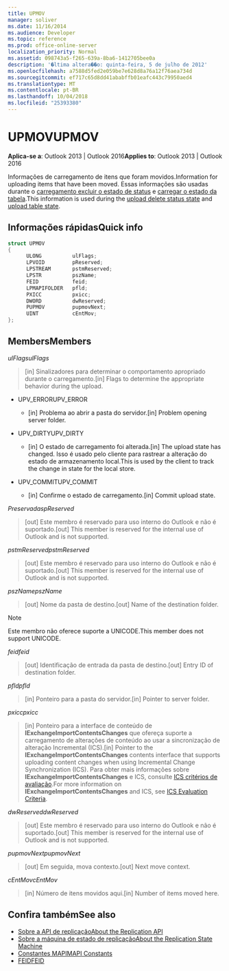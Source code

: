 ```yaml
---
title: UPMOV
manager: soliver
ms.date: 11/16/2014
ms.audience: Developer
ms.topic: reference
ms.prod: office-online-server
localization_priority: Normal
ms.assetid: 098743a5-f265-639a-8ba6-1412705bee0a
description: '�ltima altera��o: quinta-feira, 5 de julho de 2012'
ms.openlocfilehash: a7588d5fed2e059be7e628d8a76a12f76aea734d
ms.sourcegitcommit: ef717c65d8dd41ababffb01eafc443c79950aed4
ms.translationtype: MT
ms.contentlocale: pt-BR
ms.lasthandoff: 10/04/2018
ms.locfileid: "25393380"
---
```

# <a name="upmov"></a><span data-ttu-id="f72f3-103">UPMOV</span><span class="sxs-lookup"><span data-stu-id="f72f3-103">UPMOV</span></span>
 
<span data-ttu-id="f72f3-104">**Aplica-se a**: Outlook 2013 | Outlook 2016</span><span class="sxs-lookup"><span data-stu-id="f72f3-104">**Applies to**: Outlook 2013 | Outlook 2016</span></span> 
  
<span data-ttu-id="f72f3-105">Informações de carregamento de itens que foram movidos.</span><span class="sxs-lookup"><span data-stu-id="f72f3-105">Information for uploading items that have been moved.</span></span> <span data-ttu-id="f72f3-106">Essas informações são usadas durante o [carregamento excluir o estado de status](upload-delete-status-state.md) e [carregar o estado da tabela](upload-table-state.md).</span><span class="sxs-lookup"><span data-stu-id="f72f3-106">This information is used during the [upload delete status state](upload-delete-status-state.md) and [upload table state](upload-table-state.md).</span></span>
  
## <a name="quick-info"></a><span data-ttu-id="f72f3-107">Informações rápidas</span><span class="sxs-lookup"><span data-stu-id="f72f3-107">Quick info</span></span>

```cpp
struct UPMOV 
{ 
      ULONG          ulFlags; 
      LPVOID         pReserved; 
      LPSTREAM       pstmReserved; 
      LPSTR          pszName; 
      FEID           feid; 
      LPMAPIFOLDER   pfld; 
      PXICC          pxicc; 
      DWORD          dwReserved; 
      PUPMOV         pupmovNext; 
      UINT           cEntMov; 
};
```

## <a name="members"></a><span data-ttu-id="f72f3-108">Members</span><span class="sxs-lookup"><span data-stu-id="f72f3-108">Members</span></span>

<span data-ttu-id="f72f3-109">_ulFlags_</span><span class="sxs-lookup"><span data-stu-id="f72f3-109">_ulFlags_</span></span>
  
> <span data-ttu-id="f72f3-110">[in] Sinalizadores para determinar o comportamento apropriado durante o carregamento.</span><span class="sxs-lookup"><span data-stu-id="f72f3-110">[in] Flags to determine the appropriate behavior during the upload.</span></span>
    
  - <span data-ttu-id="f72f3-111">UPV_ERROR</span><span class="sxs-lookup"><span data-stu-id="f72f3-111">UPV_ERROR</span></span>
    
    - <span data-ttu-id="f72f3-112">[in] Problema ao abrir a pasta do servidor.</span><span class="sxs-lookup"><span data-stu-id="f72f3-112">[in] Problem opening server folder.</span></span>
    
  - <span data-ttu-id="f72f3-113">UPV_DIRTY</span><span class="sxs-lookup"><span data-stu-id="f72f3-113">UPV_DIRTY</span></span>
    
    - <span data-ttu-id="f72f3-114">[in] O estado de carregamento foi alterada.</span><span class="sxs-lookup"><span data-stu-id="f72f3-114">[in] The upload state has changed.</span></span> <span data-ttu-id="f72f3-115">Isso é usado pelo cliente para rastrear a alteração do estado de armazenamento local.</span><span class="sxs-lookup"><span data-stu-id="f72f3-115">This is used by the client to track the change in state for the local store.</span></span>
    
  - <span data-ttu-id="f72f3-116">UPV_COMMIT</span><span class="sxs-lookup"><span data-stu-id="f72f3-116">UPV_COMMIT</span></span>
    
    - <span data-ttu-id="f72f3-117">[in] Confirme o estado de carregamento.</span><span class="sxs-lookup"><span data-stu-id="f72f3-117">[in] Commit upload state.</span></span>
    
<span data-ttu-id="f72f3-118">_Preservadas_</span><span class="sxs-lookup"><span data-stu-id="f72f3-118">_pReserved_</span></span>
  
>  <span data-ttu-id="f72f3-119">[out] Este membro é reservado para uso interno do Outlook e não é suportado.</span><span class="sxs-lookup"><span data-stu-id="f72f3-119">[out] This member is reserved for the internal use of Outlook and is not supported.</span></span> 
    
<span data-ttu-id="f72f3-120">_pstmReserved_</span><span class="sxs-lookup"><span data-stu-id="f72f3-120">_pstmReserved_</span></span>
  
>  <span data-ttu-id="f72f3-121">[out] Este membro é reservado para uso interno do Outlook e não é suportado.</span><span class="sxs-lookup"><span data-stu-id="f72f3-121">[out] This member is reserved for the internal use of Outlook and is not supported.</span></span> 
    
<span data-ttu-id="f72f3-122">_pszName_</span><span class="sxs-lookup"><span data-stu-id="f72f3-122">_pszName_</span></span>
  
>  <span data-ttu-id="f72f3-123">[out] Nome da pasta de destino.</span><span class="sxs-lookup"><span data-stu-id="f72f3-123">[out] Name of the destination folder.</span></span> 
    
  > [!NOTE]
  > <span data-ttu-id="f72f3-124">Este membro não oferece suporte a UNICODE.</span><span class="sxs-lookup"><span data-stu-id="f72f3-124">This member does not support UNICODE.</span></span> 
  
<span data-ttu-id="f72f3-125">_feid_</span><span class="sxs-lookup"><span data-stu-id="f72f3-125">_feid_</span></span>
  
>  <span data-ttu-id="f72f3-126">[out] Identificação de entrada da pasta de destino.</span><span class="sxs-lookup"><span data-stu-id="f72f3-126">[out] Entry ID of destination folder.</span></span> 
    
<span data-ttu-id="f72f3-127">_pfld_</span><span class="sxs-lookup"><span data-stu-id="f72f3-127">_pfld_</span></span>
  
>  <span data-ttu-id="f72f3-128">[in] Ponteiro para a pasta do servidor.</span><span class="sxs-lookup"><span data-stu-id="f72f3-128">[in] Pointer to server folder.</span></span> 
    
<span data-ttu-id="f72f3-129">_pxicc_</span><span class="sxs-lookup"><span data-stu-id="f72f3-129">_pxicc_</span></span>
  
>  <span data-ttu-id="f72f3-130">[in] Ponteiro para a interface de conteúdo de **IExchangeImportContentsChanges** que ofereça suporte a carregamento de alterações de conteúdo ao usar a sincronização de alteração Incremental (ICS).</span><span class="sxs-lookup"><span data-stu-id="f72f3-130">[in] Pointer to the **IExchangeImportContentsChanges** contents interface that supports uploading content changes when using Incremental Change Synchronization (ICS).</span></span> <span data-ttu-id="f72f3-131">Para obter mais informações sobre **IExchangeImportContentsChanges** e ICS, consulte [ICS critérios de avaliação](https://msdn.microsoft.com/library/aa579252%28EXCHG.80%29.aspx).</span><span class="sxs-lookup"><span data-stu-id="f72f3-131">For more information on **IExchangeImportContentsChanges** and ICS, see [ICS Evaluation Criteria](https://msdn.microsoft.com/library/aa579252%28EXCHG.80%29.aspx).</span></span>
    
<span data-ttu-id="f72f3-132">_dwReserved_</span><span class="sxs-lookup"><span data-stu-id="f72f3-132">_dwReserved_</span></span>
  
>  <span data-ttu-id="f72f3-133">[out] Este membro é reservado para uso interno do Outlook e não é suportado.</span><span class="sxs-lookup"><span data-stu-id="f72f3-133">[out] This member is reserved for the internal use of Outlook and is not supported.</span></span> 
    
<span data-ttu-id="f72f3-134">_pupmovNext_</span><span class="sxs-lookup"><span data-stu-id="f72f3-134">_pupmovNext_</span></span>
  
>  <span data-ttu-id="f72f3-135">[out] Em seguida, mova contexto.</span><span class="sxs-lookup"><span data-stu-id="f72f3-135">[out] Next move context.</span></span> 
    
<span data-ttu-id="f72f3-136">_cEntMov_</span><span class="sxs-lookup"><span data-stu-id="f72f3-136">_cEntMov_</span></span>
  
>  <span data-ttu-id="f72f3-137">[in] Número de itens movidos aqui.</span><span class="sxs-lookup"><span data-stu-id="f72f3-137">[in] Number of items moved here.</span></span> 
    
## <a name="see-also"></a><span data-ttu-id="f72f3-138">Confira também</span><span class="sxs-lookup"><span data-stu-id="f72f3-138">See also</span></span>

- [<span data-ttu-id="f72f3-139">Sobre a API de replicação</span><span class="sxs-lookup"><span data-stu-id="f72f3-139">About the Replication API</span></span>](about-the-replication-api.md)
- [<span data-ttu-id="f72f3-140">Sobre a máquina de estado de replicação</span><span class="sxs-lookup"><span data-stu-id="f72f3-140">About the Replication State Machine</span></span>](about-the-replication-state-machine.md)
- [<span data-ttu-id="f72f3-141">Constantes MAPI</span><span class="sxs-lookup"><span data-stu-id="f72f3-141">MAPI Constants</span></span>](mapi-constants.md)
- [<span data-ttu-id="f72f3-142">FEID</span><span class="sxs-lookup"><span data-stu-id="f72f3-142">FEID</span></span>](feid.md)

